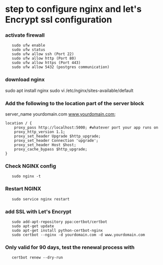 # step to configure nginx and let's Encrypt ssl configuration
### activate firewall
```
   sudo ufw enable
   sudo ufw status
   sudo ufw allow ssh (Port 22)
   sudo ufw allow http (Port 80)
   sudo ufw allow https (Port 443)
   sudo ufw allow 5432 (postgres communication)
```
### download nginx
   sudo apt install nginx
   sudo vi /etc/nginx/sites-available/default

### Add the following to the location part of the server block

   server_name yourdomain.com www.yourdomain.com;

    location / {
        proxy_pass http://localhost:5000; #whatever port your app runs on
        proxy_http_version 1.1;
        proxy_set_header Upgrade $http_upgrade;
        proxy_set_header Connection 'upgrade';
        proxy_set_header Host $host;
        proxy_cache_bypass $http_upgrade;
    }
### Check NGINX config
```
   sudo nginx -t
```
### Restart NGINX
```
   sudo service nginx restart
```
### add SSL with Let's Encrypt
```
   sudo add-apt-repository ppa:certbot/certbot
   sudo apt-get update
   sudo apt-get install python-certbot-nginx
   sudo certbot --nginx -d yourdomain.com -d www.yourdomain.com
```
### Only valid for 90 days, test the renewal process with
```
   certbot renew --dry-run
   ```
